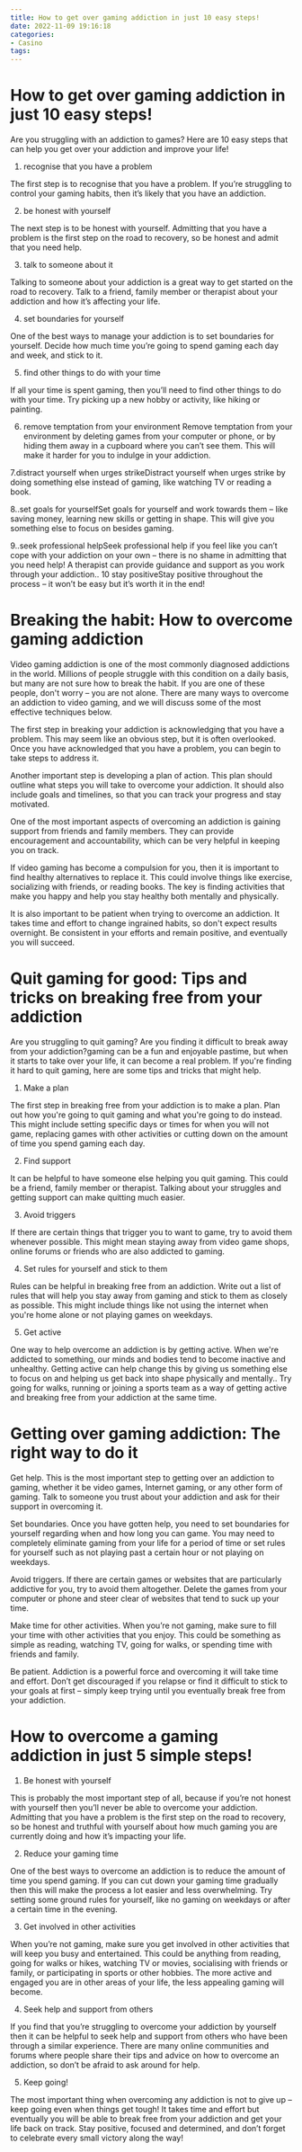 ```yaml
---
title: How to get over gaming addiction in just 10 easy steps!
date: 2022-11-09 19:16:18
categories:
- Casino
tags:
---
```



#  How to get over gaming addiction in just 10 easy steps!

Are you struggling with an addiction to games? Here are 10 easy steps that can help you get over your addiction and improve your life!

1. recognise that you have a problem

The first step is to recognise that you have a problem. If you’re struggling to control your gaming habits, then it’s likely that you have an addiction.

2. be honest with yourself

The next step is to be honest with yourself. Admitting that you have a problem is the first step on the road to recovery, so be honest and admit that you need help.

3. talk to someone about it

Talking to someone about your addiction is a great way to get started on the road to recovery. Talk to a friend, family member or therapist about your addiction and how it’s affecting your life.

4. set boundaries for yourself

One of the best ways to manage your addiction is to set boundaries for yourself. Decide how much time you’re going to spend gaming each day and week, and stick to it.

5. find other things to do with your time

If all your time is spent gaming, then you’ll need to find other things to do with your time. Try picking up a new hobby or activity, like hiking or painting.


 6. remove temptation from your environment
Remove temptation from your environment by deleting games from your computer or phone, or by hiding them away in a cupboard where you can’t see them. This will make it harder for you to indulge in your addiction.

 7.distract yourself when urges strikeDistract yourself when urges strike by doing something else instead of gaming, like watching TV or reading a book.

 8..set goals for yourselfSet goals for yourself and work towards them – like saving money, learning new skills or getting in shape. This will give you something else to focus on besides gaming.

 9..seek professional helpSeek professional help if you feel like you can’t cope with your addiction on your own – there is no shame in admitting that you need help! A therapist can provide guidance and support as you work through your addiction.. 10 stay positiveStay positive throughout the process – it won’t be easy but it’s worth it in the end!

#  Breaking the habit: How to overcome gaming addiction

Video gaming addiction is one of the most commonly diagnosed addictions in the world. Millions of people struggle with this condition on a daily basis, but many are not sure how to break the habit. If you are one of these people, don't worry – you are not alone. There are many ways to overcome an addiction to video gaming, and we will discuss some of the most effective techniques below.

The first step in breaking your addiction is acknowledging that you have a problem. This may seem like an obvious step, but it is often overlooked. Once you have acknowledged that you have a problem, you can begin to take steps to address it.

Another important step is developing a plan of action. This plan should outline what steps you will take to overcome your addiction. It should also include goals and timelines, so that you can track your progress and stay motivated.

One of the most important aspects of overcoming an addiction is gaining support from friends and family members. They can provide encouragement and accountability, which can be very helpful in keeping you on track.

If video gaming has become a compulsion for you, then it is important to find healthy alternatives to replace it. This could involve things like exercise, socializing with friends, or reading books. The key is finding activities that make you happy and help you stay healthy both mentally and physically.

It is also important to be patient when trying to overcome an addiction. It takes time and effort to change ingrained habits, so don't expect results overnight. Be consistent in your efforts and remain positive, and eventually you will succeed.

#  Quit gaming for good: Tips and tricks on breaking free from your addiction

Are you struggling to quit gaming? Are you finding it difficult to break away from your addiction?gaming can be a fun and enjoyable pastime, but when it starts to take over your life, it can become a real problem. If you're finding it hard to quit gaming, here are some tips and tricks that might help.

1. Make a plan

The first step in breaking free from your addiction is to make a plan. Plan out how you're going to quit gaming and what you're going to do instead. This might include setting specific days or times for when you will not game, replacing games with other activities or cutting down on the amount of time you spend gaming each day.

2. Find support

It can be helpful to have someone else helping you quit gaming. This could be a friend, family member or therapist. Talking about your struggles and getting support can make quitting much easier.

3. Avoid triggers

If there are certain things that trigger you to want to game, try to avoid them whenever possible. This might mean staying away from video game shops, online forums or friends who are also addicted to gaming.

4. Set rules for yourself and stick to them

Rules can be helpful in breaking free from an addiction. Write out a list of rules that will help you stay away from gaming and stick to them as closely as possible. This might include things like not using the internet when you're home alone or not playing games on weekdays.

5. Get active

One way to help overcome an addiction is by getting active. When we're addicted to something, our minds and bodies tend to become inactive and unhealthy. Getting active can help change this by giving us something else to focus on and helping us get back into shape physically and mentally.. Try going for walks, running or joining a sports team as a way of getting active and breaking free from your addiction at the same time.

#  Getting over gaming addiction: The right way to do it

Get help. This is the most important step to getting over an addiction to gaming, whether it be video games, Internet gaming, or any other form of gaming. Talk to someone you trust about your addiction and ask for their support in overcoming it.

Set boundaries. Once you have gotten help, you need to set boundaries for yourself regarding when and how long you can game. You may need to completely eliminate gaming from your life for a period of time or set rules for yourself such as not playing past a certain hour or not playing on weekdays.

Avoid triggers. If there are certain games or websites that are particularly addictive for you, try to avoid them altogether. Delete the games from your computer or phone and steer clear of websites that tend to suck up your time.

Make time for other activities. When you’re not gaming, make sure to fill your time with other activities that you enjoy. This could be something as simple as reading, watching TV, going for walks, or spending time with friends and family.

Be patient. Addiction is a powerful force and overcoming it will take time and effort. Don’t get discouraged if you relapse or find it difficult to stick to your goals at first – simply keep trying until you eventually break free from your addiction.

#  How to overcome a gaming addiction in just 5 simple steps!

1. Be honest with yourself

This is probably the most important step of all, because if you’re not honest with yourself then you’ll never be able to overcome your addiction. Admitting that you have a problem is the first step on the road to recovery, so be honest and truthful with yourself about how much gaming you are currently doing and how it’s impacting your life.

2. Reduce your gaming time

One of the best ways to overcome an addiction is to reduce the amount of time you spend gaming. If you can cut down your gaming time gradually then this will make the process a lot easier and less overwhelming. Try setting some ground rules for yourself, like no gaming on weekdays or after a certain time in the evening.

3. Get involved in other activities

When you’re not gaming, make sure you get involved in other activities that will keep you busy and entertained. This could be anything from reading, going for walks or hikes, watching TV or movies, socialising with friends or family, or participating in sports or other hobbies. The more active and engaged you are in other areas of your life, the less appealing gaming will become.

4. Seek help and support from others

If you find that you’re struggling to overcome your addiction by yourself then it can be helpful to seek help and support from others who have been through a similar experience. There are many online communities and forums where people share their tips and advice on how to overcome an addiction, so don’t be afraid to ask around for help.

5. Keep going!

The most important thing when overcoming any addiction is not to give up – keep going even when things get tough! It takes time and effort but eventually you will be able to break free from your addiction and get your life back on track. Stay positive, focused and determined, and don’t forget to celebrate every small victory along the way!